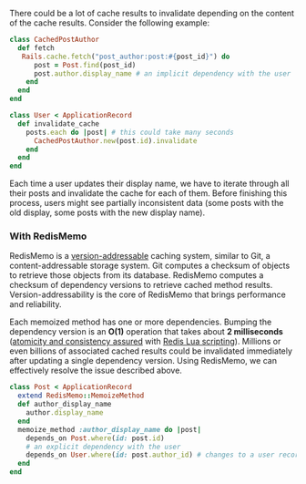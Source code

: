 There could be a lot of cache results to invalidate depending on the content of the cache results. Consider the following example:
```ruby
class CachedPostAuthor
  def fetch
   Rails.cache.fetch("post_author:post:#{post_id}") do
      post = Post.find(post_id)
      post.author.display_name # an implicit dependency with the user
    end
  end
end

class User < ApplicationRecord
  def invalidate_cache
    posts.each do |post| # this could take many seconds
      CachedPostAuthor.new(post.id).invalidate
    end
  end
end
```


Each time a user updates their display name, we have to iterate through all their posts and invalidate the cache for each of them. Before finishing this process, users might see partially inconsistent data (some posts with the old display, some posts with the new display name).

### With RedisMemo
RedisMemo is a [version-addressable](https://github.com/chanzuckerberg/redis-memo/wiki/Version-Addressable) caching system, similar to Git, a content-addressable storage system. Git computes a checksum of objects to retrieve those objects from its database. RedisMemo computes a checksum of dependency versions to retrieve cached method results. Version-addressability is the core of RedisMemo that brings performance and reliability.

Each memoized method has one or more dependencies. Bumping the dependency version is an **O(1)** operation that takes about **2 milliseconds** ([atomicity and consistency assured](https://github.com/chanzuckerberg/redis-memo/wiki/Multi-Version-Concurrency-Control#transaction-serialization) with [Redis Lua scripting](https://redis.io/commands/eval)). Millions or even billions of associated cached results could be invalidated immediately after updating a single dependency version. Using RedisMemo, we can effectively resolve the issue described above.

```ruby
class Post < ApplicationRecord
  extend RedisMemo::MemoizeMethod
  def author_display_name
    author.display_name
  end
  memoize_method :author_display_name do |post|
    depends_on Post.where(id: post.id)
    # an explicit dependency with the user
    depends_on User.where(id: post.author_id) # changes to a user record would bump the version of this dependency
  end
end
```
